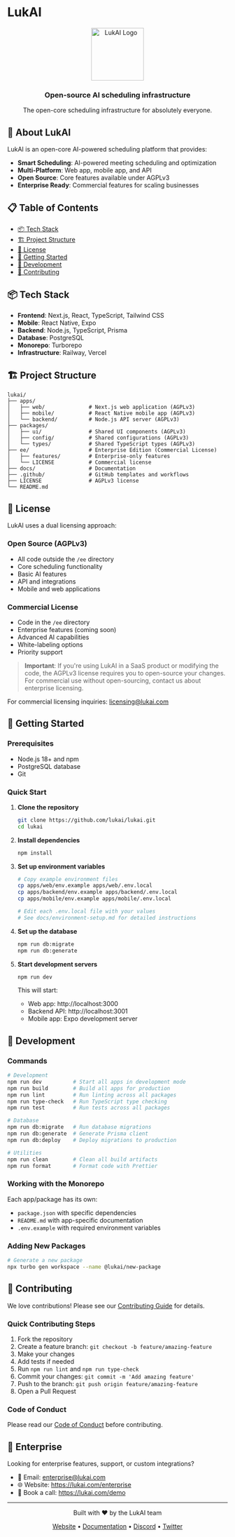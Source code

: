 # LukAI

<div align="center">
  <img src="https://lukai.com/logo.png" alt="LukAI Logo" width="120" height="120">
  <h3>Open-source AI scheduling infrastructure</h3>
  <p>The open-core scheduling infrastructure for absolutely everyone.</p>
</div>

## 🚀 About LukAI

LukAI is an open-core AI-powered scheduling platform that provides:

- **Smart Scheduling**: AI-powered meeting scheduling and optimization
- **Multi-Platform**: Web app, mobile app, and API
- **Open Source**: Core features available under AGPLv3
- **Enterprise Ready**: Commercial features for scaling businesses

## 📋 Table of Contents

- [📦 Tech Stack](#-tech-stack)
- [🏗️ Project Structure](#️-project-structure)
- [📄 License](#-license)
- [🚦 Getting Started](#-getting-started)
- [🔧 Development](#-development)
- [🤝 Contributing](#-contributing)

## 📦 Tech Stack

- **Frontend**: Next.js, React, TypeScript, Tailwind CSS
- **Mobile**: React Native, Expo
- **Backend**: Node.js, TypeScript, Prisma
- **Database**: PostgreSQL
- **Monorepo**: Turborepo
- **Infrastructure**: Railway, Vercel

## 🏗️ Project Structure

```
lukai/
├── apps/
│   ├── web/              # Next.js web application (AGPLv3)
│   ├── mobile/           # React Native mobile app (AGPLv3)
│   └── backend/          # Node.js API server (AGPLv3)
├── packages/
│   ├── ui/               # Shared UI components (AGPLv3)
│   ├── config/           # Shared configurations (AGPLv3)
│   └── types/            # Shared TypeScript types (AGPLv3)
├── ee/                   # Enterprise Edition (Commercial License)
│   ├── features/         # Enterprise-only features
│   └── LICENSE           # Commercial license
├── docs/                 # Documentation
├── .github/              # GitHub templates and workflows
├── LICENSE               # AGPLv3 license
└── README.md
```

## 📄 License

LukAI uses a dual licensing approach:

### Open Source (AGPLv3)
- All code outside the `/ee` directory
- Core scheduling functionality
- Basic AI features
- API and integrations
- Mobile and web applications

### Commercial License
- Code in the `/ee` directory
- Enterprise features (coming soon)
- Advanced AI capabilities
- White-labeling options
- Priority support

> **Important**: If you're using LukAI in a SaaS product or modifying the code, the AGPLv3 license requires you to open-source your changes. For commercial use without open-sourcing, contact us about enterprise licensing.

For commercial licensing inquiries: licensing@lukai.com

## 🚦 Getting Started

### Prerequisites

- Node.js 18+ and npm
- PostgreSQL database
- Git

### Quick Start

1. **Clone the repository**
   ```bash
   git clone https://github.com/lukai/lukai.git
   cd lukai
   ```

2. **Install dependencies**
   ```bash
   npm install
   ```

3. **Set up environment variables**
   ```bash
   # Copy example environment files
   cp apps/web/env.example apps/web/.env.local
   cp apps/backend/env.example apps/backend/.env.local
   cp apps/mobile/env.example apps/mobile/.env.local
   
   # Edit each .env.local file with your values
   # See docs/environment-setup.md for detailed instructions
   ```

4. **Set up the database**
   ```bash
   npm run db:migrate
   npm run db:generate
   ```

5. **Start development servers**
   ```bash
   npm run dev
   ```

   This will start:
   - Web app: http://localhost:3000
   - Backend API: http://localhost:3001
   - Mobile app: Expo development server

## 🔧 Development

### Commands

```bash
# Development
npm run dev          # Start all apps in development mode
npm run build        # Build all apps for production
npm run lint         # Run linting across all packages
npm run type-check   # Run TypeScript type checking
npm run test         # Run tests across all packages

# Database
npm run db:migrate   # Run database migrations
npm run db:generate  # Generate Prisma client
npm run db:deploy    # Deploy migrations to production

# Utilities
npm run clean        # Clean all build artifacts
npm run format       # Format code with Prettier
```

### Working with the Monorepo

Each app/package has its own:
- `package.json` with specific dependencies
- `README.md` with app-specific documentation
- `.env.example` with required environment variables

### Adding New Packages

```bash
# Generate a new package
npx turbo gen workspace --name @lukai/new-package
```

## 🤝 Contributing

We love contributions! Please see our [Contributing Guide](CONTRIBUTING.md) for details.

### Quick Contributing Steps

1. Fork the repository
2. Create a feature branch: `git checkout -b feature/amazing-feature`
3. Make your changes
4. Add tests if needed
5. Run `npm run lint` and `npm run type-check`
6. Commit your changes: `git commit -m 'Add amazing feature'`
7. Push to the branch: `git push origin feature/amazing-feature`
8. Open a Pull Request

### Code of Conduct

Please read our [Code of Conduct](CODE_OF_CONDUCT.md) before contributing.

## 🏢 Enterprise

Looking for enterprise features, support, or custom integrations?

- 📧 Email: enterprise@lukai.com
- 🌐 Website: https://lukai.com/enterprise
- 📅 Book a call: https://lukai.com/demo

---

<div align="center">
  <p>Built with ❤️ by the LukAI team</p>
  <p>
    <a href="https://lukai.com">Website</a> •
    <a href="https://docs.lukai.com">Documentation</a> •
    <a href="https://discord.gg/lukai">Discord</a> •
    <a href="https://twitter.com/lukai">Twitter</a>
  </p>
</div> 